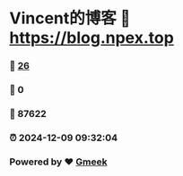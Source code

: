 # Vincent的博客 :link: https://blog.npex.top 
### :page_facing_up: [26](https://blog.npex.top/tag.html) 
### :speech_balloon: 0 
### :hibiscus: 87622 
### :alarm_clock: 2024-12-09 09:32:04 
### Powered by :heart: [Gmeek](https://github.com/Meekdai/Gmeek)
